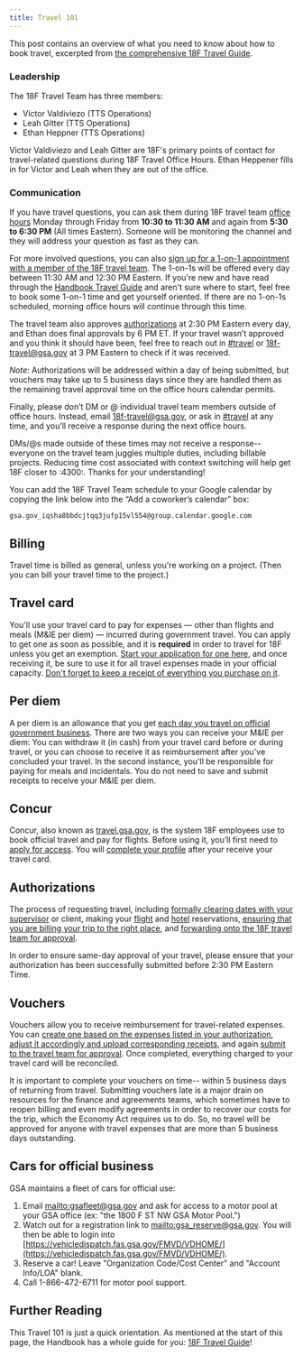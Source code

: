 ```yaml
---
title: Travel 101
---
```


This post contains an overview of what you need to know about how to book travel, excerpted from [the comprehensive 18F Travel Guide](/travel-guide-start-here/).

### Leadership

The 18F Travel Team has three members:

* Victor Valdiviezo (TTS Operations)
* Leah Gitter (TTS Operations)
* Ethan Heppner (TTS Operations)

Victor Valdiviezo and Leah Gitter are 18F's primary points of contact for travel-related questions during 18F Travel Office Hours. Ethan Heppener fills in for Victor and Leah when they are out of the office.

### Communication

If you have travel questions, you can ask them during 18F travel team [office hours](https://calendar.google.com/calendar/embed?mode=week&src=gsa.gov_iqsha8bbdcjtqq3jufp15vl554%40group.calendar.google.com) Monday through Friday from **10:30 to 11:30 AM** and again from **5:30 to 6:30 PM** (All times Eastern). Someone will be monitoring the channel and they will address your question as fast as they can.

For more involved questions, you can also [sign up for a 1-on-1 appointment with a member of the 18F travel team](https://calendar.google.com/calendar/selfsched?sstoken=UUZmSUplekFxYzFofGRlZmF1bHR8ZGE3Zjg4NTljODU3NTEyNzgwYmU5YmRlYTdlNTFjNTY). The 1-on-1s will be offered every day between 11:30 AM and 12:30 PM Eastern. If you're new and have read through the [Handbook Travel Guide](/travel-guide-start-here/) and aren't sure where to start, feel free to book some 1-on-1 time and get yourself oriented. If there are no 1-on-1s scheduled, morning office hours will continue through this time.

The travel team also approves [authorizations](/travel-101/#authorizations) at 2:30 PM Eastern every day, and Ethan does final approvals by 6 PM ET. If your travel wasn’t approved and you think it should have been, feel free to reach out in [#travel](https://gsa-tts.slack.com/messages/travel/) or [18f-travel@gsa.gov](mailto:18f-travel@gsa.gov) at 3 PM Eastern to check if it was received.

*Note:* Authorizations will be addressed within a day of being submitted, but vouchers may take up to 5 business days since they are handled them as the remaining travel approval time on the office hours calendar permits.

Finally, please don’t DM or @ individual travel team members outside of office hours. Instead, email [18f-travel@gsa.gov](mailto:18f-travel@gsa.gov), or ask in [#travel](https://gsa-tts.slack.com/messages/travel/) at any time, and you’ll receive a response during the next office hours.

DMs/@s made outside of these times may not receive a response-- everyone on the travel team juggles multiple duties, including billable projects. Reducing time cost associated with context switching will help get 18F closer to :4300:. Thanks for your understanding!

You can add the 18F Travel Team schedule to your Google calendar by copying the link below into the “Add a coworker’s calendar” box:

`gsa.gov_iqsha8bbdcjtqq3jufp15vl554@group.calendar.google.com`

## Billing

Travel time is billed as general, unless you're working on a project. (Then you can bill your travel time to the project.)

## Travel card

You'll use your travel card to pay for expenses &mdash; other than flights and meals (M&amp;IE per diem) &mdash; incurred during government travel. You can apply to get one as soon as possible, and it is **required** in order to travel for 18F unless you get an exemption. [Start your application for one here](https://handbook.18f.gov/first-time-travel-travel-card/), and once receiving it, be sure to use it for all travel expenses made in your official capacity. [Don't forget to keep a receipt of everything you purchase on it](https://handbook.18f.gov/travel-guide-4-travel/).

## Per diem

A per diem is an allowance that you get [each day you travel on official government business](https://handbook.18f.gov/travel-guide-4-travel/). There are two ways you can receive your M&IE per diem: You can withdraw it (in cash) from your travel card before or during travel, or you can choose to receive it as reimbursement after you've concluded your travel. In the second instance, you'll be responsible for paying for meals and incidentals. You do not need to save and submit receipts to receive your M&IE per diem.

## Concur

Concur, also known as [travel.gsa.gov](https://travel.gsa.gov), is the system 18F employees use to book official travel and pay for flights. Before using it, you&rsquo;ll first need to [apply for access](https://handbook.18f.gov/first-time-travel-concur-check/). You will [complete your profile](https://handbook.18f.gov/first-time-travel-complete-concur-profile/) after your receive your travel card.

## Authorizations

The process of requesting travel, including [formally clearing dates with your supervisor](https://handbook.18f.gov/travel-guide-1-authorization/) or client, making your [flight](https://handbook.18f.gov/travel-guide-2-choose-your-itinerary/#book-flight-or-rail) and [hotel](https://handbook.18f.gov/travel-guide-2-choose-your-itinerary/#choose-a-hotel-or-place-to-stay) reservations, [ensuring that you are billing your trip to the right place](https://handbook.18f.gov/travel-guide-3-approval/#iii-enter-accounting-codes), and [forwarding onto the 18F travel team for approval](https://handbook.18f.gov/travel-guide-3-approval/#iv-submit-authorization-for-approval).

In order to ensure same-day approval of your travel, please ensure that your authorization has been successfully submitted before 2:30 PM Eastern Time.

## Vouchers

Vouchers allow you to receive reimbursement for travel-related expenses. You can [create one based on the expenses listed in your authorization](https://handbook.18f.gov/travel-guide-5-reimbursement/#i-create-a-voucher), [adjust it accordingly and upload corresponding receipts](https://handbook.18f.gov/travel-guide-5-reimbursement/#ii-entering-expenses), and again [submit to the travel team for approval](https://handbook.18f.gov/travel-guide-5-reimbursement/#iii-submit-voucher-for-approval). Once completed, everything charged to your travel card will be reconciled.

It is important to complete your vouchers on time-- within 5 business days of returning from travel. Submitting vouchers late is a major drain on resources for the finance and agreements teams, which sometimes have to reopen billing and even modify agreements in order to recover our costs for the trip, which the Economy Act requires us to do. So, no travel will be approved for anyone with travel expenses that are more than 5 business days outstanding.

## Cars for official business

GSA maintains a fleet of cars for official use:

1. Email <mailto:gsafleet@gsa.gov> and ask for access to a motor pool at your GSA office (ex: "the 1800 F ST NW GSA Motor Pool.")
1. Watch out for a registration link to <mailto:gsa_reserve@gsa.gov>. You will then be able to login into [https://vehicledispatch.fas.gsa.gov/FMVD/VDHOME/](https://vehicledispatch.fas.gsa.gov/FMVD/VDHOME/).
1. Reserve a car! Leave "Organization Code/Cost Center" and "Account Info/LOA" blank.
1. Call 1-866-472-6711 for motor pool support.

## Further Reading

This Travel 101 is just a quick orientation. As mentioned at the start of this page, the Handbook has a whole guide for you: [18F Travel Guide](/travel-guide-start-here/)!
